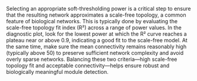 Selecting an appropriate soft-thresholding power is a critical step to ensure that the resulting network approximates a scale-free topology, a common feature of biological networks. This is typically done by evaluating the scale-free topology fit index (R²) across a range of power values. In the diagnostic plot, look for the lowest power at which the R² curve reaches a plateau near or above 0.9, indicating a good fit to the scale-free model. At the same time, make sure the mean connectivity remains reasonably high (typically above 50) to preserve sufficient network complexity and avoid overly sparse networks. Balancing these two criteria—high scale-free topology fit and acceptable connectivity—helps ensure robust and biologically meaningful module detection.